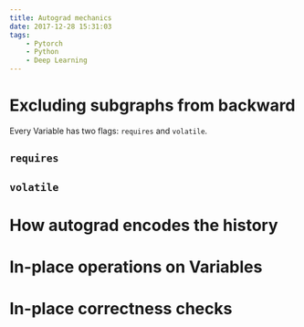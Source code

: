 ```yaml
---
title: Autograd mechanics
date: 2017-12-28 15:31:03
tags:
    - Pytorch
    - Python
    - Deep Learning
---
```


# Excluding subgraphs from backward

Every Variable has two flags: `requires` and `volatile`.

## `requires`



## `volatile`

# How autograd encodes the history

# In-place operations on Variables

# In-place correctness checks
